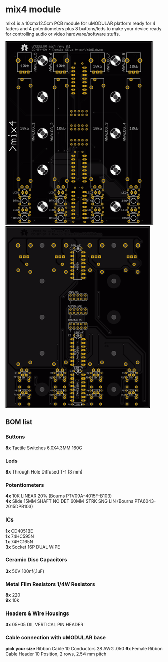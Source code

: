 # mix4 module

mix4 is a 10cmx12.5cm PCB module for uMODULAR platform ready for 4 faders and 4 potentiometers plus 8 buttons/leds to make your device ready for controlling audio or video hardware/software stuffs.

![Image of uMODULAR mix4 pcb top view](https://raw.githubusercontent.com/midilab/uMODULAR/master/mix4/umodular_mix4_top.png)
![Image of uMODULAR mix4 pcb bottom view](https://raw.githubusercontent.com/midilab/uMODULAR/master/mix4/umodular_mix4_bottom.png)

## BOM list

### Buttons
**8x** Tactile Switches 6.0X4.3MM 160G <br />

### Leds
**8x** Through Hole Diffused T-1 (3 mm) <br />

### Potentiometers
**4x** 10K LINEAR 20% (Bourns PTV09A-4015F-B103) <br />
**4x** Slide 15MM SHAFT NO DET 60MM STRK SNG LIN (Bourns PTA6043-2015DPB103) <br />

### ICs
**1x** CD4051BE <br />
**1x** 74HC595N <br />
**1x** 74HC165N <br />
**3x** Socket 16P DUAL WIPE <br />

### Ceramic Disc Capacitors
**3x** 50V 100nf(.1uF) <br />

### Metal Film Resistors 1/4W Resistors
**8x** 220 <br />
**9x** 10k <br />

### Headers & Wire Housings
**3x** 05+05 DIL VERTICAL PIN HEADER <br />

### Cable connection with uMODULAR base
**pick your size** Ribbon Cable 10 Conductors 28 AWG .050
**6x** Female Ribbon Cable Header 10 Position, 2 rows, 2.54 mm pitch

